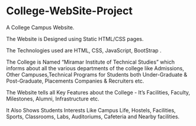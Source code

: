 # College-WebSite-Project
A College Campus Website.

The Website is Designed using Static HTML/CSS pages.

The Technologies used are HTML, CSS, JavaScript, BootStrap .

The College is Named “Miramar Institute of Technical Studies” which
informs about all the various departments of the college like 
Admissions, Other Campuses,Technical Programs for Students both Under-Graduate & Post-Graduate, Placements
Companies & Recruiters etc.

The Website tells all Key Features about the College - 
It’s Facilities, Faculty, Milestones, Alumni, Infrastructure etc. 

It Also Shows Students Interests Like 
Campus Life, Hostels, Facilities, Sports, Classrooms, Labs, Auditoriums, Cafeteria and Nearby facilities.
